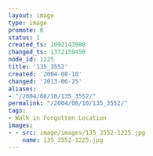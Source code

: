 ```yaml
---
layout: image
type: image
promote: 0
status: 1
created_ts: 1092143980
changed_ts: 1372159450
node_id: 1225
title: '135_3552'
created: '2004-08-10'
changed: '2013-06-25'
aliases:
- "/2004/08/10/135_3552/"
permalink: "/2004/08/10/135_3552/"
tags:
- Walk in Forgotten Location
images:
- - src: image/images/135_3552-1225.jpg
    name: 135_3552-1225.jpg
---
```


